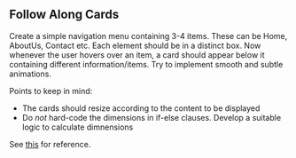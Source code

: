 ## Follow Along Cards

Create a simple navigation menu containing 3-4 items. These can be Home, AboutUs, Contact etc. Each element should be in a distinct box. Now whenever the user hovers over an item, a card should appear below it containing different information/items. Try to implement smooth and subtle animations.

Points to keep in mind:
* The cards should resize according to the content to be displayed
* Do _not_ hard-code the dimensions in if-else clauses. Develop a suitable logic to calculate dimnensions

See [this](https://jshreyans.github.io/frontend-101/B/new.html) for reference.


